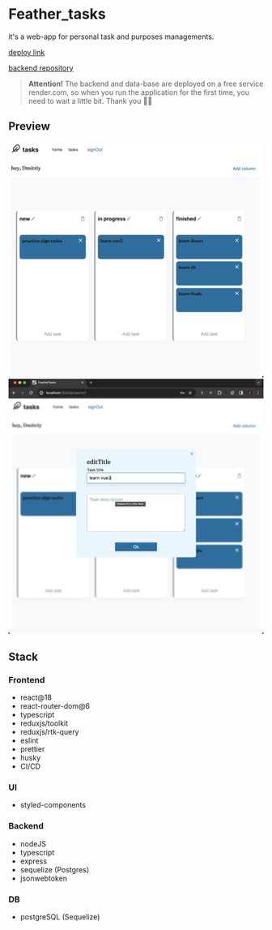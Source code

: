 # Feather_tasks

it's a web-app for personal task and purposes managements.

[deploy link](https://feather-tasks.onrender.com)

[backend repository](https://github.com/dmtrack/feather_tasks_server)

> **Attention!** The backend and data-base are deployed on a free service render.com, so when you run the application for the first time, you need to wait a little bit. Thank you ✊🏻

## Preview

![Preview](public/preview1.png)
![Preview](public/preview2.png)

## Stack

### Frontend

-   react@18
-   react-router-dom@6
-   typescript
-   reduxjs/toolkit
-   reduxjs/rtk-query
-   eslint
-   prettier
-   husky
-   CI/CD

### UI

-   styled-components

### Backend

-   nodeJS
-   typescript
-   express
-   sequelize (Postgres)
-   jsonwebtoken

### DB

-   postgreSQL (Sequelize)
